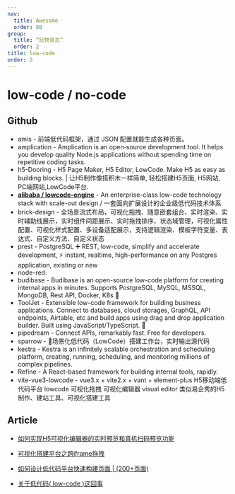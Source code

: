 ```yaml
---
nav:
  title: Awesome
  order: 80
group:
  title: “玩物丧志”
  order: 2
title: low-code
order: 2
---
```


# low-code / no-code

## Github

- amis - 前端低代码框架，通过 JSON 配置就能生成各种页面。
- amplication - Amplication is an open‑source development tool. It helps you develop quality Node.js applications without spending time on repetitive coding tasks.
- h5-Dooring - H5 Page Maker, H5 Editor, LowCode. Make H5 as easy as building blocks. | 让H5制作像搭积木一样简单, 轻松搭建H5页面, H5网站, PC端网站,LowCode平台.
- **[alibaba / lowcode-engine](https://github.com/alibaba/lowcode-engine)** - An enterprise-class low-code technology stack with scale-out design / 一套面向扩展设计的企业级低代码技术体系
- brick-design - 全场景流式布局，可视化拖拽、随意嵌套组合、实时渲染、实时辅助线展示，实时组件间距展示、实时拖拽排序、状态域管理，可视化属性配置、可视化样式配置、多设备适配展示，支持逻辑渲染、模板字符变量、表达式、自定义方法、自定义状态
- prest - PostgreSQL ➕ REST, low-code, simplify and accelerate development, ⚡ instant, realtime, high-performance on any Postgres application, existing or new
- node-red: 
- budibase - Budibase is an open-source low-code platform for creating internal apps in minutes. Supports PostgreSQL, MySQL, MSSQL, MongoDB, Rest API, Docker, K8s 🚀
- ToolJet - Extensible low-code framework for building business applications. Connect to databases, cloud storages, GraphQL, API endpoints, Airtable, etc and build apps using drag and drop application builder. Built using JavaScript/TypeScript. 🚀
- pipedream - Connect APIs, remarkably fast. Free for developers.
- sparrow - 🎉场景化低代码（LowCode）搭建工作台，实时输出源代码
- kestra - Kestra is an infinitely scalable orchestration and scheduling platform, creating, running, scheduling, and monitoring millions of complex pipelines.
- Refine - A React-based framework for building internal tools, rapidly.
- vite-vue3-lowcode -  vue3.x + vite2.x + vant + element-plus H5移动端低代码平台 lowcode 可视化拖拽 可视化编辑器 visual editor 类似易企秀的H5制作、建站工具、可视化搭建工具

## Article

- [如何实现H5可视化编辑器的实时预览和真机扫码预览功能](https://mp.weixin.qq.com/s/SDegBMDBrfR3kWNgZTMQEQ)

- [可视化搭建平台之跨iframe拖拽](https://mp.weixin.qq.com/s/VO90m2qH_SWeluE8J-Qlsw)
- [如何设计低代码平台快速构建页面 | (200+页面)](https://juejin.im/post/6855579207448133646?utm_source=gold_browser_extension)
- [关于低代码( low-code )这回事](https://juejin.im/post/6885973728489340936?utm_source=gold_browser_extension)